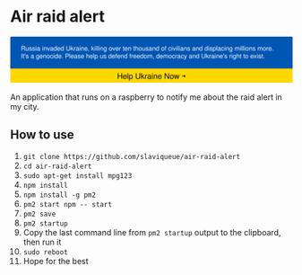 # Air raid alert

[![Stand With Ukraine](https://raw.githubusercontent.com/vshymanskyy/StandWithUkraine/main/banner2-direct.svg)](https://vshymanskyy.github.io/StandWithUkraine/)

An application that runs on a raspberry to notify me about the raid alert in my city.

## How to use

1. `git clone https://github.com/slaviqueue/air-raid-alert`
2. `cd air-raid-alert`
3. `sudo apt-get install mpg123`
4. `npm install`
5. `npm install -g pm2`
6. `pm2 start npm -- start`
7. `pm2 save`
8. `pm2 startup`
9. Copy the last command line from `pm2 startup` output to the clipboard, then run it
10. `sudo reboot`
11. Hope for the best
